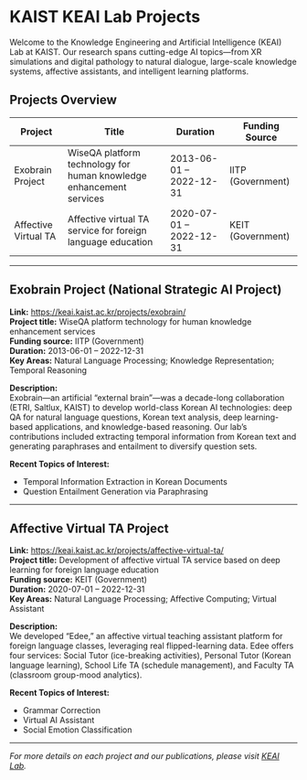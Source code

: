 # KAIST KEAI Lab Projects

Welcome to the Knowledge Engineering and Artificial Intelligence (KEAI) Lab at KAIST. Our research spans cutting-edge AI topics—from XR simulations and digital pathology to natural dialogue, large-scale knowledge systems, affective assistants, and intelligent learning platforms.

## Projects Overview

| Project                                     | Title                                                                                  | Duration                      | Funding Source                 |
|---------------------------------------------|----------------------------------------------------------------------------------------|-------------------------------|--------------------------------|
| Exobrain Project                            | WiseQA platform technology for human knowledge enhancement services                    | 2013-06-01 – 2022-12-31       | IITP (Government)              |
| Affective Virtual TA                        | Affective virtual TA service for foreign language education                            | 2020-07-01 – 2022-12-31       | KEIT (Government)              |

---

## Exobrain Project (National Strategic AI Project)  
**Link:** https://keai.kaist.ac.kr/projects/exobrain/  
**Project title:** WiseQA platform technology for human knowledge enhancement services  
**Funding source:** IITP (Government)  
**Duration:** 2013-06-01 – 2022-12-31  
**Key Areas:** Natural Language Processing; Knowledge Representation; Temporal Reasoning  

**Description:**  
Exobrain—an artificial “external brain”—was a decade-long collaboration (ETRI, Saltlux, KAIST) to develop world-class Korean AI technologies: deep QA for natural language questions, Korean text analysis, deep learning-based applications, and knowledge-based reasoning. Our lab’s contributions included extracting temporal information from Korean text and generating paraphrases and entailment to diversify question sets.

**Recent Topics of Interest:**  
- Temporal Information Extraction in Korean Documents  
- Question Entailment Generation via Paraphrasing  

---

## Affective Virtual TA Project  
**Link:** https://keai.kaist.ac.kr/projects/affective-virtual-ta/  
**Project title:** Development of affective virtual TA service based on deep learning for foreign language education  
**Funding source:** KEIT (Government)  
**Duration:** 2020-07-01 – 2022-12-31  
**Key Areas:** Natural Language Processing; Affective Computing; Virtual Assistant  

**Description:**  
We developed “Edee,” an affective virtual teaching assistant platform for foreign language classes, leveraging real flipped-learning data. Edee offers four services: Social Tutor (ice-breaking activities), Personal Tutor (Korean language learning), School Life TA (schedule management), and Faculty TA (classroom group-mood analytics).

**Recent Topics of Interest:**  
- Grammar Correction  
- Virtual AI Assistant  
- Social Emotion Classification  

---

*For more details on each project and our publications, please visit [KEAI Lab](https://keai.kaist.ac.kr).*

